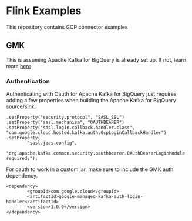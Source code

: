 # Flink Examples

This repository contains GCP connector examples

## GMK

This is assuming Apache Kafka for BigQuery is already set up. If not, learn more [here](https://cloud.google.com/products/apache-kafka-for-bigquery)

### Authentication

Authenticating with Oauth for Apache Kafka for BigQuery just requires adding a few properties when building the Apache Kafka for BigQuery source/sink.

```
.setProperty("security.protocol", "SASL_SSL")
.setProperty("sasl.mechanism", "OAUTHBEARER")
.setProperty("sasl.login.callback.handler.class", "com.google.cloud.hosted.kafka.auth.GcpLoginCallbackHandler")
.setProperty(
        "sasl.jaas.config",
        "org.apache.kafka.common.security.oauthbearer.OAuthBearerLoginModule required;");
```

For oauth to work in a custom jar, make sure to include the GMK auth dependency.

```
<dependency>
        <groupId>com.google.cloud</groupId>
        <artifactId>google-managed-kafka-auth-login-handler</artifactId>
        <version>1.0.0</version>
</dependency>
```
